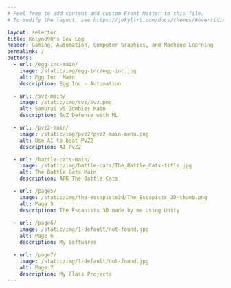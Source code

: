 ```yaml
---
# Feel free to add content and custom Front Matter to this file.
# To modify the layout, see https://jekyllrb.com/docs/themes/#overriding-theme-defaults

layout: selector
title: Kolyn090's Dev Log
header: Gaming, Automation, Computer Graphics, and Machine Learning
permalink: /
buttons:
  - url: /egg-inc-main/
    image: /static/img/egg-inc/egg-inc.jpg
    alt: Egg Inc. Main
    description: Egg Inc - Automation

  - url: /svz-main/
    image: /static/img/svz/svz.png
    alt: Samurai VS Zombies Main
    description: SvZ Defense with ML

  - url: /pvz2-main/
    image: /static/img/pvz2/pvz2-main-menu.png
    alt: Use AI to beat PvZ2
    description: AI PvZ2

  - url: /battle-cats-main/
    image: /static/img/battle-cats/The_Battle_Cats-title.jpg
    alt: The Battle Cats Main
    description: AFK The Battle Cats

  - url: /page5/
    image: /static/img/the-escapists3d/The_Escapists_3D-thumb.png
    alt: Page 5
    description: The Escapists 3D made by me using Unity
  
  - url: /page6/
    image: /static/img/1-default/not-found.jpg
    alt: Page 6
    description: My Softwares

  - url: /page7/
    image: /static/img/1-default/not-found.jpg
    alt: Page 7
    description: My Class Projects
---
```

